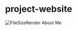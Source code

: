 # project-website
![FileSizeRender](https://user-images.githubusercontent.com/66910558/84599797-ba022a00-ae42-11ea-84aa-6dee9e0cc9cc.JPG)
About Me

